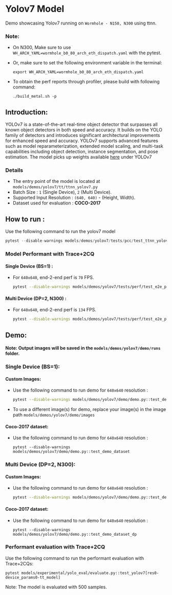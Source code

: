 # Yolov7 Model
Demo showcasing Yolov7 running on `Wormhole - N150, N300` using ttnn.

### Note:

- On N300, Make sure to use `WH_ARCH_YAML=wormhole_b0_80_arch_eth_dispatch.yaml` with the pytest.

- Or, make sure to set the following environment variable in the terminal:
  ```
  export WH_ARCH_YAML=wormhole_b0_80_arch_eth_dispatch.yaml
  ```
- To obtain the perf reports through profiler, please build with following command:
  ```
  ./build_metal.sh -p
  ```

## Introduction:

YOLOv7 is a state-of-the-art real-time object detector that surpasses all known object detectors in both speed and accuracy. It builds on the YOLO family of detectors and introduces significant architectural improvements for enhanced speed and accuracy. YOLOv7 supports advanced features such as model reparameterization, extended model scaling, and multi-task capabilities including object detection, instance segmentation, and pose estimation. The model picks up weights available [here](https://github.com/WongKinYiu/yolov7?tab=readme-ov-file#performance) under YOLOv7

### Details
- The entry point of the model is located at ```models/demos/yolov7/tt/ttnn_yolov7.py```
- Batch Size : `1` (Single Device), `2` (Multi Device).
- Supported Input Resolution : `(640, 640)` - (Height, Width).
- Dataset used for evaluation : **COCO-2017**


## How to run :

Use the following command to run the yolov7 model

```python
pytest --disable-warnings models/demos/yolov7/tests/pcc/test_ttnn_yolov7.py
```

### Model Performant with Trace+2CQ

#### Single Device (BS=1) :

- For `640x640`, end-2-end perf is `70` FPS.

  ```bash
  pytest --disable-warnings models/demos/yolov7/tests/perf/test_e2e_performant.py::test_e2e_performant
  ```

#### Multi Device (DP=2, N300) :

- For `640x640`, end-2-end perf is `134` FPS.

  ```bash
  pytest --disable-warnings models/demos/yolov7/tests/perf/test_e2e_performant.py::test_e2e_performant_dp
  ```

## Demo:

#### Note: Output images will be saved in the `models/demos/yolov7/demo/runs` folder.

### Single Device (BS=1):

#### Custom Images:

- Use the following command to run demo for `640x640` resolution :

    ```bash
    pytest --disable-warnings models/demos/yolov7/demo/demo.py::test_demo
    ```

- To use a different image(s) for demo, replace your image(s) in the image path `models/demos/yolov7/demo/images`


#### Coco-2017 dataset:

- Use the following command to run demo for `640x640` resolution :

  ```
  pytest --disable-warnings models/demos/yolov7/demo/demo.py::test_demo_dataset
  ```

### Multi Device (DP=2, N300):

#### Custom Images:

- Use the following command to run demo for `640x640` resolution :

  ```bash
  pytest --disable-warnings models/demos/yolov7/demo/demo.py::test_demo_dp
  ```

#### Coco-2017 dataset:

- Use the following command to run demo for `640x640` resolution :

  ```
  pytest --disable-warnings models/demos/yolov7/demo/demo.py::test_demo_dataset_dp
  ```

### Performant evaluation with Trace+2CQ
Use the following command to run the performant evaluation with Trace+2CQs:

```
pytest models/experimental/yolo_eval/evaluate.py::test_yolov7[res0-device_params0-tt_model]
```
Note: The model is evaluated with 500 samples.
